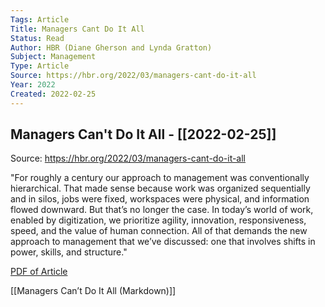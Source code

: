 ```yaml
---
Tags: Article
Title: Managers Cant Do It All
Status: Read
Author: HBR (Diane Gherson and Lynda Gratton)
Subject: Management
Type: Article
Source: https://hbr.org/2022/03/managers-cant-do-it-all
Year: 2022
Created: 2022-02-25
---
```

## Managers Can't Do It All - [[2022-02-25]]
Source: https://hbr.org/2022/03/managers-cant-do-it-all

"For roughly a century our approach to management was conventionally hierarchical. That made sense because work was organized sequentially and in silos, jobs were fixed, workspaces were physical, and information flowed downward. But that’s no longer the case. In today’s world of work, enabled by digitization, we prioritize agility, innovation, responsiveness, speed, and the value of human connection. All of that demands the new approach to management that we’ve discussed: one that involves shifts in power, skills, and structure."

[PDF of Article](obsidian://open?vault=BIG%20W&file=attachments%2FManagers%20Can%E2%80%99t%20Do%20It%20All.pdf)

[[Managers Can’t Do It All (Markdown)]]
